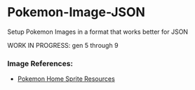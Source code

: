 # Pokemon-Image-JSON
Setup Pokemon Images in a format that works better for JSON

WORK IN PROGRESS: gen 5 through 9

### Image References:
- [Pokemon Home Sprite Resources](https://www.spriters-resource.com/nintendo_switch/pokemonhome/)
